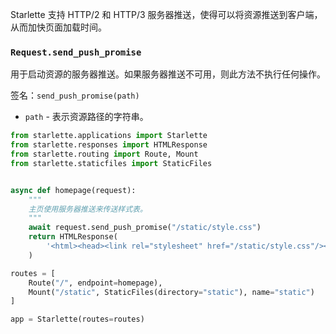 
Starlette 支持 HTTP/2 和 HTTP/3 服务器推送，使得可以将资源推送到客户端，从而加快页面加载时间。

### `Request.send_push_promise`

用于启动资源的服务器推送。如果服务器推送不可用，则此方法不执行任何操作。

签名：`send_push_promise(path)`

* `path` - 表示资源路径的字符串。

```python
from starlette.applications import Starlette
from starlette.responses import HTMLResponse
from starlette.routing import Route, Mount
from starlette.staticfiles import StaticFiles


async def homepage(request):
    """
    主页使用服务器推送来传送样式表。
    """
    await request.send_push_promise("/static/style.css")
    return HTMLResponse(
        '<html><head><link rel="stylesheet" href="/static/style.css"/></head></html>'
    )

routes = [
    Route("/", endpoint=homepage),
    Mount("/static", StaticFiles(directory="static"), name="static")
]

app = Starlette(routes=routes)
```
